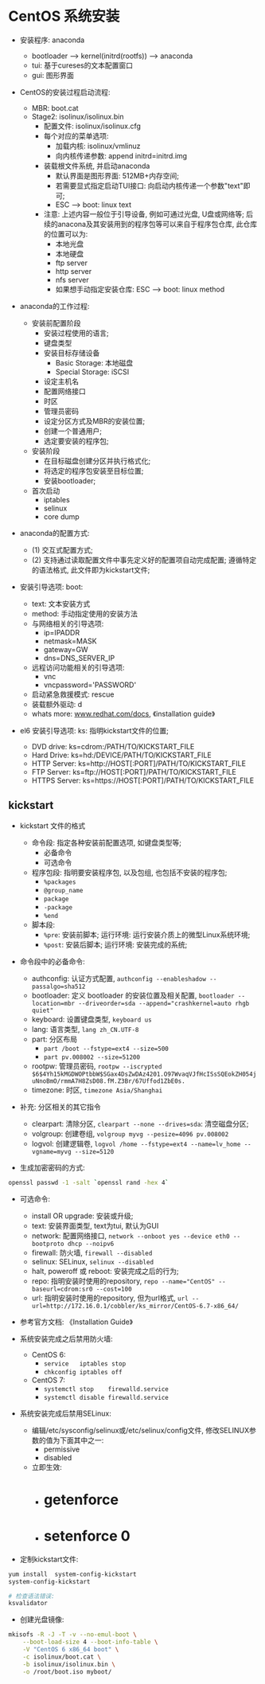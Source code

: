 # CentOS 系统安装

- 安装程序: anaconda
    - bootloader --> kernel(initrd(rootfs)) --> anaconda
    - tui: 基于cureses的文本配置窗口
    - gui: 图形界面

- CentOS的安装过程启动流程:
    - MBR: boot.cat
    - Stage2: isolinux/isolinux.bin
        - 配置文件: isolinux/isolinux.cfg
        - 每个对应的菜单选项:
            - 加载内核: isolinux/vmlinuz
            - 向内核传递参数: append initrd=initrd.img
        - 装载根文件系统, 并启动anaconda
            - 默认界面是图形界面: 512MB+内存空间;
            - 若需要显式指定启动TUI接口:  向启动内核传递一个参数"text"即可;
            - ESC --> boot: linux  text
        - 注意: 上述内容一般位于引导设备, 例如可通过光盘, U盘或网络等; 后续的anacona及其安装用到的程序包等可以来自于程序包仓库, 此仓库的位置可以为:
            - 本地光盘
            - 本地硬盘
            - ftp server
            - http server
            - nfs server
            - 如果想手动指定安装仓库: ESC --> boot: linux method

- anaconda的工作过程:
    - 安装前配置阶段
        - 安装过程使用的语言;
        - 键盘类型
        - 安装目标存储设备
            - Basic Storage: 本地磁盘
            - Special Storage: iSCSI
        - 设定主机名
        - 配置网络接口
        - 时区
        - 管理员密码
        - 设定分区方式及MBR的安装位置;
        - 创建一个普通用户;
        - 选定要安装的程序包;
    - 安装阶段
        - 在目标磁盘创建分区并执行格式化;
        - 将选定的程序包安装至目标位置;
        - 安装bootloader;
    - 首次启动
        - iptables
        - selinux
        - core dump

- anaconda的配置方式:
    - (1) 交互式配置方式;
    - (2) 支持通过读取配置文件中事先定义好的配置项自动完成配置; 遵循特定的语法格式, 此文件即为kickstart文件;

- 安装引导选项: boot:
    - text: 文本安装方式
    - method: 手动指定使用的安装方法
    - 与网络相关的引导选项:
        - ip=IPADDR
        - netmask=MASK
        - gateway=GW
        - dns=DNS_SERVER_IP
    - 远程访问功能相关的引导选项:
        - vnc
        - vncpassword='PASSWORD'
    - 启动紧急救援模式: rescue
    - 装载额外驱动: d
    - whats more: www.redhat.com/docs, 《installation guide》

- el6 安装引导选项: ks: 指明kickstart文件的位置;
    - DVD drive: ks=cdrom:/PATH/TO/KICKSTART_FILE
    - Hard Drive: ks=hd:/DEVICE/PATH/TO/KICKSTART_FILE
    - HTTP Server: ks=http://HOST[:PORT]/PATH/TO/KICKSTART_FILE
    - FTP Server: ks=ftp://HOST[:PORT]/PATH/TO/KICKSTART_FILE
    - HTTPS Server: ks=https://HOST[:PORT]/PATH/TO/KICKSTART_FILE

## kickstart

- kickstart 文件的格式
    - 命令段: 指定各种安装前配置选项, 如键盘类型等;
        - 必备命令
        - 可选命令
    - 程序包段: 指明要安装程序包, 以及包组, 也包括不安装的程序包;
        - `%packages`
        - `@group_name`
        - `package`
        - `-package`
        - `%end`
    - 脚本段:
        - `%pre`: 安装前脚本; 运行环境: 运行安装介质上的微型Linux系统环境;
        - `%post`: 安装后脚本; 运行环境: 安装完成的系统;

- 命令段中的必备命令:
    - authconfig: 认证方式配置, `authconfig --enableshadow --passalgo=sha512`
    - bootloader: 定义 bootloader 的安装位置及相关配置, `bootloader --location=mbr --driveorder=sda --append="crashkernel=auto rhgb quiet"`
    - keyboard: 设置键盘类型, `keyboard us`
    - lang: 语言类型, `lang zh_CN.UTF-8`
    - part: 分区布局
        - `part /boot --fstype=ext4 --size=500`
        - `part pv.008002 --size=51200`
    - rootpw: 管理员密码, `rootpw --iscrypted $6$4Yh15kMGDWOPtbbW$SGax4DsZwDAz4201.O97WvaqVJfHcISsSQEokZH054juNnoBmO/rmmA7H8ZsD08.fM.Z3Br/67Uffod1ZbE0s.`
    - timezone: 时区, `timezone Asia/Shanghai`

- 补充: 分区相关的其它指令
    - clearpart: 清除分区, `clearpart --none --drives=sda`: 清空磁盘分区;
    - volgroup: 创建卷组, `volgroup myvg --pesize=4096 pv.008002`
    - logvol: 创建逻辑卷, `logvol /home --fstype=ext4 --name=lv_home --vgname=myvg --size=5120`

- 生成加密密码的方式:

```sh
openssl passwd -1 -salt `openssl rand -hex 4`
```

- 可选命令:
    - install OR upgrade: 安装或升级;
    - text: 安装界面类型, text为tui, 默认为GUI
    - network: 配置网络接口, `network --onboot yes --device eth0 --bootproto dhcp --noipv6`
    - firewall: 防火墙, `firewall --disabled`
    - selinux: SELinux, `selinux --disabled`
    - halt, poweroff 或 reboot: 安装完成之后的行为;
    - repo: 指明安装时使用的repository, `repo --name="CentOS" --baseurl=cdrom:sr0 --cost=100`
    - url: 指明安装时使用的repository, 但为url格式, `url --url=http://172.16.0.1/cobbler/ks_mirror/CentOS-6.7-x86_64/`

- 参考官方文档: 《Installation Guide》

- 系统安装完成之后禁用防火墙:
    - CentOS 6:
        - `service   iptables stop`
        - `chkconfig iptables off`
    - CentOS 7:
        - `systemctl stop    firewalld.service`
        - `systemctl disable firewalld.service`

- 系统安装完成后禁用SELinux:
    - 编辑/etc/sysconfig/selinux或/etc/selinux/config文件, 修改SELINUX参数的值为下面其中之一:
        - permissive
        - disabled
    - 立即生效:
        - # getenforce
        - # setenforce  0

- 定制kickstart文件:

```sh
yum install  system-config-kickstart
system-config-kickstart

# 检查语法错误:
ksvalidator
```

- 创建光盘镜像:

```sh
mkisofs -R -J -T -v --no-emul-boot \
    --boot-load-size 4 --boot-info-table \
    -V "CentOS 6 x86_64 boot" \
    -c isolinux/boot.cat \
    -b isolinux/isolinux.bin \
    -o /root/boot.iso myboot/
```
